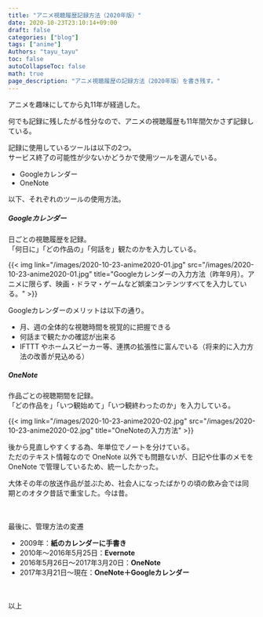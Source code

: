 ```yaml
---
title: "アニメ視聴履歴記録方法（2020年版）"
date: 2020-10-23T23:10:14+09:00
draft: false
categories: ["blog"]
tags: ["anime"]
Authors: "tayu_tayu"
toc: false
autoCollapseToc: false
math: true
page_description: "アニメ視聴履歴の記録方法（2020年版）を書き残す。"
---
```


アニメを趣味にしてから丸11年が経過した。

何でも記録に残したがる性分なので、アニメの視聴履歴も11年間欠かさず記録している。

記録に使用しているツールは以下の2つ。  
サービス終了の可能性が少ないかどうかで使用ツールを選んでいる。

- Googleカレンダー
- OneNote

以下、それぞれのツールの使用方法。

##### Googleカレンダー

日ごとの視聴履歴を記録。  
「何日に」「どの作品の」「何話を」観たのかを入力している。

{{< img link="/images/2020-10-23-anime2020-01.jpg" src="/images/2020-10-23-anime2020-01.jpg" title="Googleカレンダーの入力方法（昨年9月）。アニメに限らず、映画・ドラマ・ゲームなど娯楽コンテンツすべてを入力している。" >}}

Googleカレンダーのメリットは以下の通り。

- 月、週の全体的な視聴時間を視覚的に把握できる
- 何話まで観たかの確認が出来る
- IFTTT やホームスピーカー等、連携の拡張性に富んでいる（将来的に入力方法の改善が見込める）

##### OneNote

作品ごとの視聴期間を記録。  
「どの作品を」「いつ観始めて」「いつ観終わったのか」を入力している。

{{< img link="/images/2020-10-23-anime2020-02.jpg" src="/images/2020-10-23-anime2020-02.jpg" title="OneNoteの入力方法" >}}

後から見直しやすくする為、年単位でノートを分けている。  
ただのテキスト情報なので OneNote 以外でも問題ないが、日記や仕事のメモを OneNote で管理しているため、統一したかった。

大体その年の放送作品が並ぶため、社会人になったばかりの頃の飲み会では同期とのオタク昔話で重宝した。今は昔。

　

最後に、管理方法の変遷

- 2009年：**紙のカレンダーに手書き**
- 2010年～2016年5月25日：**Evernote**
- 2016年5月26日～2017年3月20日：**OneNote**
- 2017年3月21日～現在：**OneNote＋Googleカレンダー**

　

以上
